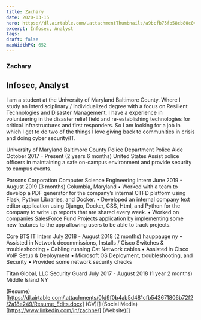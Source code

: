 ```yaml
---
title: Zachary
date: 2020-03-15
hero: https://dl.airtable.com/.attachmentThumbnails/a9bcfb75fb58cb80c047925b5213545e/ed920b32
excerpt: Infosec, Analyst
tags: 
draft: false
maxWidthPX: 652
---
```



### Zachary
## Infosec, Analyst

I am a student at the University of Maryland Baltimore County. Where I study an Interdisciplinary / Individualized degree with a focus on Resilient Technologies and Disaster Management. I have a experience in volunteering in the disaster relief field and re-establishing technologies for critical infrastructures and first responders. So I am looking for a job in which I get to do two of the things I love giving back to communities in crisis and doing cyber security/IT.

University of Maryland Baltimore County Police Department
Police Aide
October 2017 - Present (2 years 6 months)
United States
Assist police officers in maintaining a safe on-campus environment and
provide security to campus events.

Parsons Corporation
Computer Science Engineering Intern
June 2019 - August 2019 (3 months)
Columbia, Maryland
• Worked with a team to develop a PDF generator for the company’s internal
CTFD platform using Flask, Python Libraries, and Docker.
• Developed an internal company text editor application using Django, Docker,
CSS, Html, and Python for the company to write up reports that are shared
every week.
• Worked on companies SalesForce Fund Projects application by
implementing some new features to the app allowing users to be able to track
projects.

Core BTS
IT Intern
July 2018 - August 2018 (2 months)
hauppauge ny
• Assisted in Network decommissions, Installs / Cisco Switches &
troubleshooting
• Cabling running Cat Network cables
• Assisted in Cisco VoIP Setup & Deployment
• Microsoft OS Deployment, troubleshooting, and Security
• Provided some network security checks

Titan Global, LLC
Security Guard
July 2017 - August 2018 (1 year 2 months)
Middle Island NY


(Resume)[https://dl.airtable.com/.attachments/0fd9f0b4ab5d481cfb543671806b72f2/2a18e249/Resume_Edits.docx]
(CV)[]
(Social Media)[https://www.linkedin.com/in/zachne/]
(Website)[]

